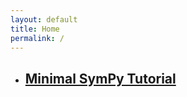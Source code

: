 ```yaml
---
layout: default
title: Home
permalink: /
---
```


<ul>
<li> <h2> <a href="/sympy/"> Minimal SymPy Tutorial  </a>  </h2></li>

</ul>



